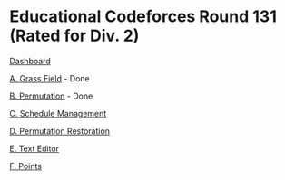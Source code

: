 # Educational Codeforces Round 131 (Rated for Div. 2)

[Dashboard](https://codeforces.com/contest/1701)

[A. Grass Field](https://codeforces.com/contest/1701/problem/A) - Done

[B. Permutation](https://codeforces.com/contest/1701/problem/B) - Done

[C. Schedule Management](https://codeforces.com/contest/1701/problem/C)

[D. Permutation Restoration](https://codeforces.com/contest/1701/problem/D)

[E. Text Editor](https://codeforces.com/contest/1701/problem/E)

[F. Points](https://codeforces.com/contest/1701/problem/F)
